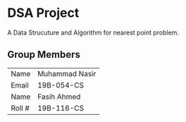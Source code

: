 # DSA Project
A Data Strucuture and Algorithm for nearest point problem.

## Group Members

|||
|-|-|
| Name | Muhammad Nasir |
| Email | 19B-054-CS |
| Name | Fasih Ahmed |
| Roll # | 19B-116-CS |



